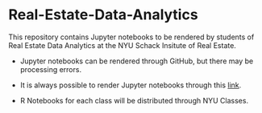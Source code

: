 # Real-Estate-Data-Analytics
This repository contains Jupyter notebooks to be rendered by students of Real Estate Data Analytics at the NYU Schack Insitute of Real Estate.

  * Jupyter notebooks can be rendered through GitHub, but there may be processing errors.

  * It is always possible to render Jupyter notebooks through this [link](https://nbviewer.jupyter.org/).

  * R Notebooks for each class will be distributed through NYU Classes.
